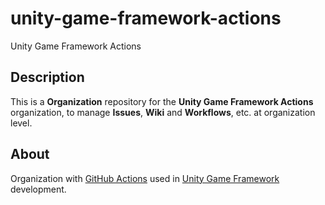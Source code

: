 # unity-game-framework-actions

Unity Game Framework Actions

## Description

This is a **Organization** repository for the **Unity Game Framework Actions** organization,
to manage **Issues**, **Wiki** and **Workflows**, etc. at organization level.

## About

Organization with [GitHub Actions](https://github.com/features/actions) used in [Unity Game Framework](https://github.com/unity-game-framework) development.
